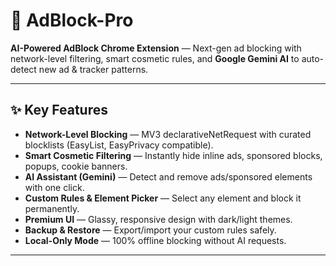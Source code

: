 # 🚫 AdBlock-Pro  
**AI-Powered AdBlock Chrome Extension** — Next-gen ad blocking with network-level filtering, smart cosmetic rules, and **Google Gemini AI** to auto-detect new ad & tracker patterns.

---

## ✨ Key Features
- **Network-Level Blocking** — MV3 declarativeNetRequest with curated blocklists (EasyList, EasyPrivacy compatible).
- **Smart Cosmetic Filtering** — Instantly hide inline ads, sponsored blocks, popups, cookie banners.
- **AI Assistant (Gemini)** — Detect and remove ads/sponsored elements with one click.
- **Custom Rules & Element Picker** — Select any element and block it permanently.
- **Premium UI** — Glassy, responsive design with dark/light themes.
- **Backup & Restore** — Export/import your custom rules safely.
- **Local-Only Mode** — 100% offline blocking without AI requests.

---

